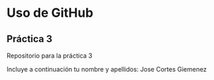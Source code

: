 # Uso de GitHub
## Práctica 3
Repositorio para la práctica 3

Incluye a continuación tu nombre y apellidos:
Jose Cortes Giemenez
